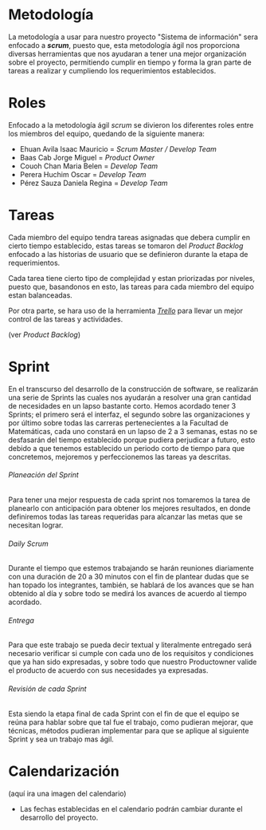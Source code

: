 # **Metodología**
La metodología a usar para nuestro proyecto "Sistema de información" sera enfocado a ***scrum***, puesto que, esta metodología ágil nos proporciona diversas herramientas que nos ayudaran a tener una mejor organización sobre el proyecto, permitiendo cumplir en tiempo y forma la gran parte de tareas a realizar y cumpliendo los requerimientos establecidos. 

# Roles 
Enfocado a la metodología ágil *scrum* se divieron los diferentes roles entre los miembros del equipo, quedando de la siguiente manera:

- Ehuan Avila Isaac Mauricio = *Scrum Master / Develop Team* 
- Baas Cab Jorge Miguel = *Product Owner*
- Couoh Chan Maria Belen = *Develop Team*
- Perera Huchim Oscar = *Develop Team*
- Pérez Sauza Daniela Regina = *Develop Team*

# Tareas
Cada miembro del equipo tendra tareas asignadas que debera cumplir en cierto tiempo establecido, estas tareas se tomaron del *Product Backlog* enfocado a las historias de usuario que se definieron durante la etapa de requerimientos. 

Cada tarea tiene cierto tipo de complejidad y estan priorizadas por niveles, puesto que, basandonos en esto, las tareas para cada miembro del equipo estan balanceadas.

Por otra parte, se hara uso de la herramienta [*Trello*](./4.Herramientas-e-investigación.md "Ver más sobre Trello") para llevar un mejor control de las tareas y actividades.

(ver *Product Backlog*)

# Sprint
En el transcurso del desarrollo de la construcción de software, se realizarán una serie de Sprints las cuales nos ayudarán a resolver una gran cantidad de necesidades en un lapso bastante corto. Hemos acordado tener 3 Sprints; el primero será el interfaz, el segundo sobre las organizaciones y por último sobre todas las carreras pertenecientes a la Facultad de Matemáticas, cada uno constará en un lapso de 2 a 3 semanas, estas no se desfasarán del tiempo establecido porque pudiera perjudicar a futuro, esto debido a que tenemos establecido un periodo corto de tiempo para que concretemos, mejoremos y perfeccionemos las tareas ya descritas.

###### Planeación del Sprint
Para tener una mejor respuesta de cada sprint nos tomaremos la tarea de planearlo con anticipación para obtener los mejores resultados, en donde definiremos todas las tareas requeridas para alcanzar las metas que se necesitan lograr.

###### Daily Scrum
Durante el tiempo que estemos trabajando se harán reuniones diariamente con una duración de 20 a 30 minutos con el fin de plantear dudas que se han topado los integrantes, también, se hablará de los avances que se han obtenido al día y sobre todo se medirá los avances de acuerdo al tiempo acordado.

###### Entrega
Para que este trabajo se pueda decir textual y literalmente entregado será necesario verificar si cumple con cada uno de los requisitos y condiciones que ya han sido expresadas, y sobre todo que nuestro Productowner valide el producto de acuerdo con sus necesidades ya expresadas.

###### Revisión de cada Sprint
Esta siendo la etapa final de cada Sprint con el fin de que el equipo se reúna para hablar sobre que tal fue el trabajo, como pudieran mejorar, que técnicas, métodos pudieran implementar para que se aplique al siguiente Sprint y sea un trabajo mas ágil.




# Calendarización

(aquí ira una imagen del calendario)

* Las fechas establecidas en el calendario podrán cambiar durante el desarrollo del proyecto.
